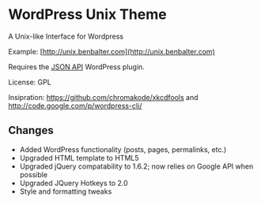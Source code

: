 WordPress Unix Theme
====================

A Unix-like Interface for Wordpress

Example: [http://unix.benbalter.com](http://unix.benbalter.com)

Requires the [JSON API](http://wordpress.org/extend/plugins/json-api/) WordPress plugin.

License: GPL

Insipration: https://github.com/chromakode/xkcdfools and http://code.google.com/p/wordpress-cli/

Changes
-------
* Added WordPress functionality (posts, pages, permalinks, etc.)
* Upgraded HTML template to HTML5
* Upgraded jQuery compatability to 1.6.2; now relies on Google API when possible
* Upgraded JQuery Hotkeys to 2.0
* Style and formatting tweaks